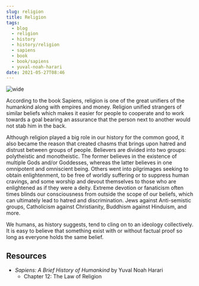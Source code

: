 ```yaml
---
slug: religion
title: Religion
tags:
  - blog
  - religion
  - history
  - history/religion
  - sapiens
  - book
  - book/sapiens
  - yuval-noah-harari
date: 2021-05-27T08:46
---
```



![wide](https://upload.wikimedia.org/wikipedia/commons/7/7a/RELIGIONES.png "image from Wikimedia Commons (cc)")

According to the book Sapiens, religion is one of the great unifiers of the
humankind along with empires and money. Religion unified strangers of similar
beliefs which makes it easier for people to cooperate and to work towards
a goal bearing an assurance that the person next to another would not stab him
in the back.

Although religion played a big role in our history for the common good, it also
became the reason that created chasms that brings upon hatred and distrust
between groups of people. Believers are divided into two groups: polytheistic
and monotheistic. The former believes in the existence of multiple Gods and/or
Goddesses, whereas the latter believes in one omnipotent and omniscient being.
Others went into pilgrimages seeking to obtain enlightenment, to be free of
worldly suffering or to suppress human cravings, and some worship and devout
themselves to those who are enlightened as if they were a deity. Extreme
devotion or fanaticism often times blinds our consciousness from outside the
scope of our beliefs, which can ultimately lead to hatred and discrimination.
Jews against Anti-semistic groups, Catholicism against Christianity, Buddhism
against Hinduism, and more.

We humans, as history suggests, tend to cling on to an ideology collectively. It
is easy to believe that something exist with or without factual proof so long as
everyone holds the same belief.

## Resources

- _Sapiens: A Brief History of Humankind_ by Yuval Noah Harari
  - Chapter 12: The Law of Religion
